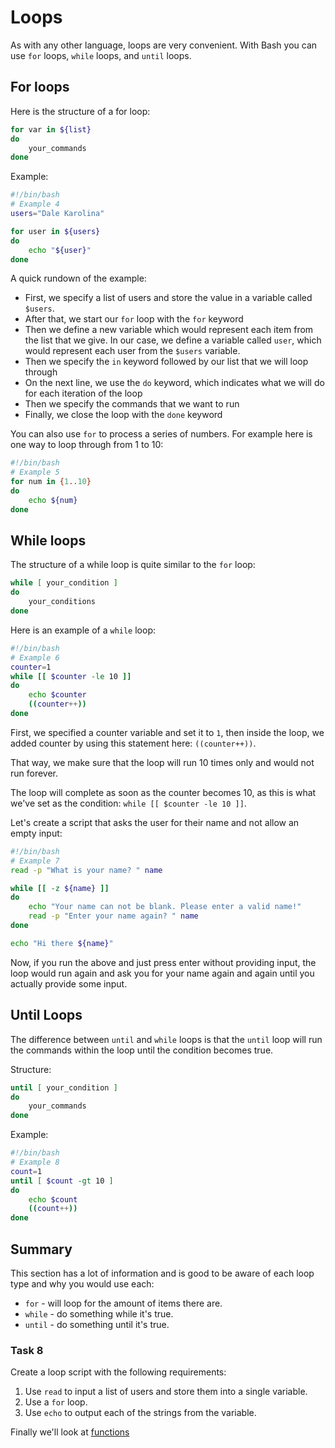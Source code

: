 # Loops

As with any other language, loops are very convenient. With Bash you can use `for` loops, `while` loops, and `until` loops.

## For loops

Here is the structure of a for loop:

```bash
for var in ${list}
do
    your_commands
done
```

Example:

```bash
#!/bin/bash
# Example 4
users="Dale Karolina"

for user in ${users}
do
    echo "${user}"
done
```

A quick rundown of the example:

* First, we specify a list of users and store the value in a variable called `$users`.
* After that, we start our `for` loop with the `for` keyword
* Then we define a new variable which would represent each item from the list that we give. In our case, we define a variable called `user`, which would represent each user from the `$users` variable.
* Then we specify the `in` keyword followed by our list that we will loop through
* On the next line, we use the `do` keyword, which indicates what we will do for each iteration of the loop
* Then we specify the commands that we want to run
* Finally, we close the loop with the `done` keyword

You can also use `for` to process a series of numbers. For example here is one way to loop through from 1 to 10:

```bash
#!/bin/bash
# Example 5
for num in {1..10}
do
    echo ${num}
done
```

## While loops

The structure of a while loop is quite similar to the `for` loop:

```bash
while [ your_condition ]
do
    your_conditions
done
```

Here is an example of a `while` loop:

```bash
#!/bin/bash
# Example 6
counter=1
while [[ $counter -le 10 ]]
do
    echo $counter
    ((counter++))
done
```

First, we specified a counter variable and set it to `1`, then inside the loop, we added counter by using this statement here: `((counter++))`. 

That way, we make sure that the loop will run 10 times only and would not run forever. 

The loop will complete as soon as the counter becomes 10, as this is what we've set as the condition: `while [[ $counter -le 10 ]]`.

Let's create a script that asks the user for their name and not allow an empty input:

```bash
#!/bin/bash
# Example 7
read -p "What is your name? " name

while [[ -z ${name} ]]
do
    echo "Your name can not be blank. Please enter a valid name!"
    read -p "Enter your name again? " name
done

echo "Hi there ${name}"
```

Now, if you run the above and just press enter without providing input, the loop would run again and ask you for your name again and again until you actually provide some input.

## Until Loops

The difference between `until` and `while` loops is that the `until` loop will run the commands within the loop until the condition becomes true.

Structure:

```bash
until [ your_condition ]
do
    your_commands
done
```

Example:

```bash
#!/bin/bash
# Example 8
count=1
until [ $count -gt 10 ]
do
    echo $count
    ((count++))
done
```

## Summary

This section has a lot of information and is good to be aware of each loop type and why you would use each:

- `for` - will loop for the amount of items there are.
- `while` - do something while it's true.
- `until` - do something until it's true.

### Task 8

Create a loop script with the following requirements:
1. Use `read` to input a list of users and store them into a single variable.
2. Use a `for` loop.
3. Use `echo` to output each of the strings from the variable. 

Finally we'll look at [functions](functions.md)